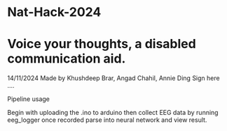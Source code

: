 # Nat-Hack-2024
# Voice your thoughts, a disabled communication aid.
  14/11/2024
  Made by Khushdeep Brar, Angad Chahil, Annie Ding Sign here ....


Pipeline usage

Begin with uploading the .ino to arduino then collect EEG data by running eeg_logger once recorded parse into neural network and view result.
